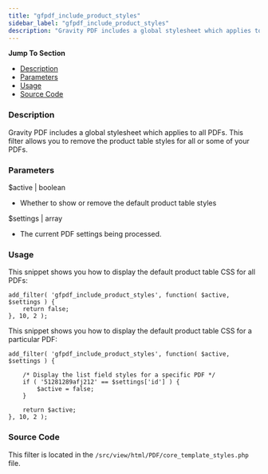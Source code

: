 ```yaml
---
title: "gfpdf_include_product_styles"
sidebar_label: "gfpdf_include_product_styles"
description: "Gravity PDF includes a global stylesheet which applies to all PDFs. This filter allows you to remove the product table styles for all or some of your PDFs."
---
```


**Jump To Section**

* [Description](#description)
* [Parameters](#parameters)
* [Usage](#usage)
* [Source Code](#source-code)

### Description 

Gravity PDF includes a global stylesheet which applies to all PDFs. This filter allows you to remove the product table styles for all or some of your PDFs.

### Parameters 

$active | boolean
*  Whether to show or remove the default product table styles

$settings | array
*  The current PDF settings being processed.

### Usage 

This snippet shows you how to display the default product table CSS for all PDFs:

```.language-php
add_filter( 'gfpdf_include_product_styles', function( $active, $settings ) {
	return false;
}, 10, 2 );
```

This snippet shows you how to display the default product table CSS for a particular PDF:

```.language-php
add_filter( 'gfpdf_include_product_styles', function( $active, $settings ) {

	/* Display the list field styles for a specific PDF */
	if ( '51281289afj212' == $settings['id'] ) {
		$active = false;
	}

	return $active;
}, 10, 2 );
```
 
### Source Code 

This filter is located in the `/src/view/html/PDF/core_template_styles.php` file.